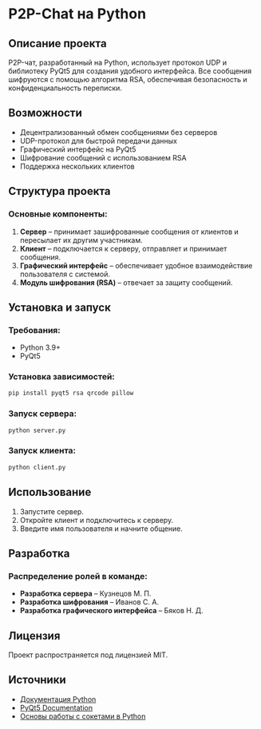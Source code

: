 # P2P-Chat на Python

## Описание проекта
P2P-чат, разработанный на Python, использует протокол UDP и библиотеку PyQt5 для создания удобного интерфейса. Все сообщения шифруются с помощью алгоритма RSA, обеспечивая безопасность и конфиденциальность переписки.

## Возможности
- Децентрализованный обмен сообщениями без серверов
- UDP-протокол для быстрой передачи данных
- Графический интерфейс на PyQt5
- Шифрование сообщений с использованием RSA
- Поддержка нескольких клиентов

## Структура проекта
### Основные компоненты:
1. **Сервер** – принимает зашифрованные сообщения от клиентов и пересылает их другим участникам.
2. **Клиент** – подключается к серверу, отправляет и принимает сообщения.
3. **Графический интерфейс** – обеспечивает удобное взаимодействие пользователя с системой.
4. **Модуль шифрования (RSA)** – отвечает за защиту сообщений.

## Установка и запуск
### Требования:
- Python 3.9+
- PyQt5

### Установка зависимостей:
```bash
pip install pyqt5 rsa qrcode pillow
```

### Запуск сервера:
```bash
python server.py
```

### Запуск клиента:
```bash
python client.py
```

## Использование
1. Запустите сервер.
2. Откройте клиент и подключитесь к серверу.
3. Введите имя пользователя и начните общение.

## Разработка
### Распределение ролей в команде:
- **Разработка сервера** – Кузнецов М. П.
- **Разработка шифрования** – Иванов С. А.
- **Разработка графического интерфейса** – Бяков Н. Д.

## Лицензия
Проект распространяется под лицензией MIT.

## Источники
- [Документация Python](https://docs.python.org/3/)
- [PyQt5 Documentation](https://www.riverbankcomputing.com/software/pyqt/intro)
- [Основы работы с сокетами в Python](https://realpython.com/python-sockets/)

